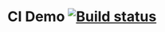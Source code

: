 
# CI Demo [![Build status](https://ci.appveyor.com/api/projects/status/u3ha7hlhqptyp3nw?svg=true)](https://ci.appveyor.com/project/katrin4455/jarfile)